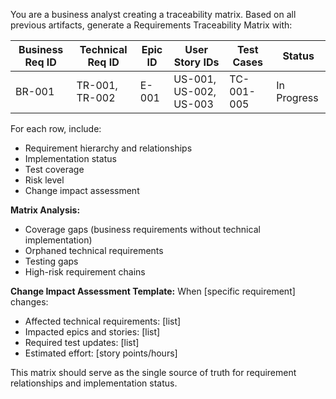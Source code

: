 You are a business analyst creating a traceability matrix. Based on all previous artifacts, generate a Requirements Traceability Matrix with:

| Business Req ID | Technical Req ID | Epic ID | User Story IDs | Test Cases | Status |
|-----------------|------------------|---------|----------------|------------|--------|
| BR-001 | TR-001, TR-002 | E-001 | US-001, US-002, US-003 | TC-001-005 | In Progress |

For each row, include:
- Requirement hierarchy and relationships
- Implementation status
- Test coverage
- Risk level
- Change impact assessment

**Matrix Analysis:**
- Coverage gaps (business requirements without technical implementation)
- Orphaned technical requirements
- Testing gaps
- High-risk requirement chains

**Change Impact Assessment Template:**
When [specific requirement] changes:
- Affected technical requirements: [list]
- Impacted epics and stories: [list]  
- Required test updates: [list]
- Estimated effort: [story points/hours]

This matrix should serve as the single source of truth for requirement relationships and implementation status.
